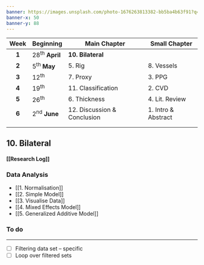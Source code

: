 ```yaml
---
banner: https://images.unsplash.com/photo-1676263813382-bb5ba4b63f91?q=80&w=1742&auto=format&fit=crop&ixlib=rb-4.0.3&ixid=M3wxMjA3fDB8MHxwaG90by1wYWdlfHx8fGVufDB8fHx8fA%3D%3D
banner-x: 50
banner-y: 88
---
```


| Week  | Beginning                 | Main Chapter                | Small Chapter       |
| :---: | :------------------------ | --------------------------- | ------------------- |
| **1** | 28<sup>th</sup> **April** | **10. Bilateral**           |                     |
| **2** | 5<sup>th</sup> **May**    | 5. Rig                      | 8. Vessels          |
| **3** | 12<sup>th</sup>           | 7. Proxy                    | 3. PPG              |
| **4** | 19<sup>th</sup>           | 11. Classification          | 2. CVD              |
| **5** | 26<sup>th</sup>           | 6. Thickness                | 4. Lit. Review      |
| **6** | 2<sup>nd</sup> **June**   | 12. Discussion & Conclusion | 1. Intro & Abstract |
|       |                           |                             |                     |
|       |                           |                             |                     |

## 10. Bilateral
#### [[Research Log]]
### Data Analysis
-  [[1. Normalisation]]
-  [[2. Simple Model]]
-  [[3. Visualise Data]]
-  [[4. Mixed Effects Model]]
- [[5. Generalized Additive Model]]
### To do
---
- [ ] Filtering data set – specific 
- [ ] Loop over filtered sets